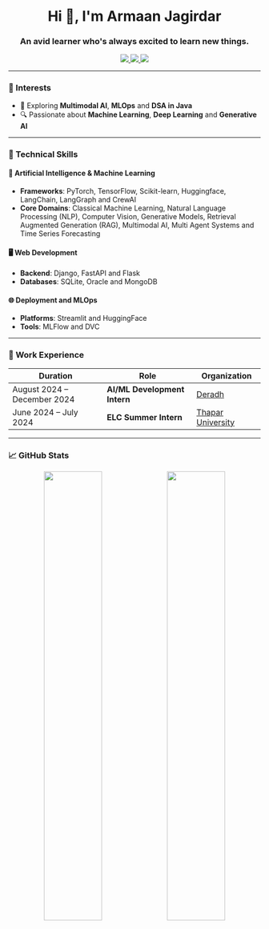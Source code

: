 <h1 align="center">Hi 👋, I'm Armaan Jagirdar</h1>
<h3 align="center">An avid learner who's always excited to learn new things.</h3>

<p align="center">
  <a href="https://www.linkedin.com/in/armaan-jagirdar/" target="_blank">
    <img src="https://img.shields.io/badge/LinkedIn-Armaan%20Jagirdar-blue?style=flat&logo=linkedin" />
  </a>
  <a href="mailto:armaanjagirdar05@gmail.com">
    <img src="https://img.shields.io/badge/Gmail-armaanjagirdar05%40gmail.com-red?style=flat&logo=gmail" />
  </a>
  <a href="https://drive.google.com/file/d/1i6THGdqmlhE8IHpYRc_Xqxwjw5uJB2Wz/view?usp=sharing" target="_blank">
    <img src="https://img.shields.io/badge/Resume-View-blue?style=flat&logo=google-drive" />
  </a>
</p>

---

### 🤖 Interests
- 🌱 Exploring **Multimodal AI**, **MLOps** and **DSA in Java**
- 🔍 Passionate about **Machine Learning**, **Deep Learning** and **Generative AI**
---

### 💼 Technical Skills

#### 🧠 Artificial Intelligence & Machine Learning
- **Frameworks**: PyTorch, TensorFlow, Scikit-learn, Huggingface, LangChain, LangGraph and CrewAI
- **Core Domains**: Classical Machine Learning, Natural Language Processing (NLP), Computer Vision, Generative Models, Retrieval Augmented Generation (RAG), Multimodal AI, Multi Agent Systems and Time Series Forecasting

#### 🖥️ Web Development
- **Backend**: Django, FastAPI and Flask
- **Databases**: SQLite, Oracle and MongoDB

#### 🌐 Deployment and MLOps
- **Platforms**: Streamlit and HuggingFace
- **Tools**: MLFlow and DVC
  
---

### 💼 Work Experience

| Duration | Role | Organization | 
|----------|------|--------------|
| August 2024 – December 2024 | **AI/ML Development Intern** | [Deradh](https://deradh.com) | 
| June 2024 – July 2024 | **ELC Summer Intern** | [Thapar University](https://www.thapar.edu/academics/centers/experiential-learning-centre1) |
---

### 📈 GitHub Stats
<p align="center">
  <img src="https://github-readme-stats.vercel.app/api?username=Armaan457&show_icons=true&theme=radical" width="48%" />
  <img src="https://github-readme-stats.vercel.app/api/top-langs/?username=Armaan457&layout=compact&theme=radical" width="48%" />
</p>

